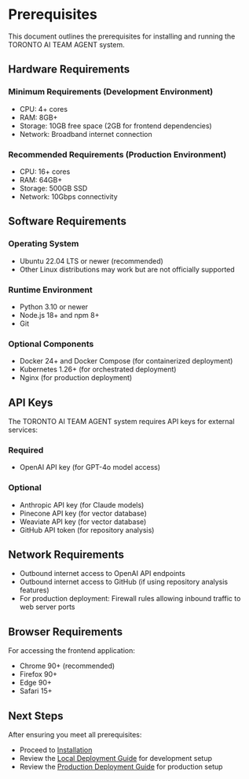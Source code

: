 # Prerequisites

This document outlines the prerequisites for installing and running the TORONTO AI TEAM AGENT system.

## Hardware Requirements

### Minimum Requirements (Development Environment)
- CPU: 4+ cores
- RAM: 8GB+
- Storage: 10GB free space (2GB for frontend dependencies)
- Network: Broadband internet connection

### Recommended Requirements (Production Environment)
- CPU: 16+ cores
- RAM: 64GB+
- Storage: 500GB SSD
- Network: 10Gbps connectivity

## Software Requirements

### Operating System
- Ubuntu 22.04 LTS or newer (recommended)
- Other Linux distributions may work but are not officially supported

### Runtime Environment
- Python 3.10 or newer
- Node.js 18+ and npm 8+
- Git

### Optional Components
- Docker 24+ and Docker Compose (for containerized deployment)
- Kubernetes 1.26+ (for orchestrated deployment)
- Nginx (for production deployment)

## API Keys

The TORONTO AI TEAM AGENT system requires API keys for external services:

### Required
- OpenAI API key (for GPT-4o model access)

### Optional
- Anthropic API key (for Claude models)
- Pinecone API key (for vector database)
- Weaviate API key (for vector database)
- GitHub API token (for repository analysis)

## Network Requirements

- Outbound internet access to OpenAI API endpoints
- Outbound internet access to GitHub (if using repository analysis features)
- For production deployment: Firewall rules allowing inbound traffic to web server ports

## Browser Requirements

For accessing the frontend application:
- Chrome 90+ (recommended)
- Firefox 90+
- Edge 90+
- Safari 15+

## Next Steps

After ensuring you meet all prerequisites:
- Proceed to [Installation](./installation.md)
- Review the [Local Deployment Guide](../deployment/local-deployment.md) for development setup
- Review the [Production Deployment Guide](../deployment/production-deployment.md) for production setup
